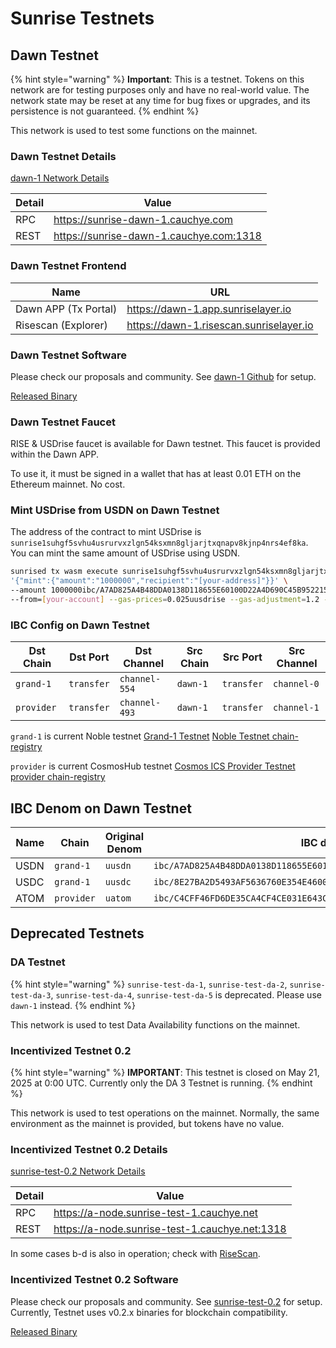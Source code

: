 # Sunrise Testnets

## Dawn Testnet

{% hint style="warning" %}
**Important**: This is a testnet. Tokens on this network are for testing purposes only and have no real-world value. The network state may be reset at any time for bug fixes or upgrades, and its persistence is not guaranteed.
{% endhint %}

This network is used to test some functions on the mainnet.

### Dawn Testnet Details

[dawn-1 Network Details](https://github.com/sunriselayer/network/tree/main/dawn-1)

| Detail | Value                                     |
| ------ | ----------------------------------------- |
| RPC    | <https://sunrise-dawn-1.cauchye.com>      |
| REST   | <https://sunrise-dawn-1.cauchye.com:1318> |

### Dawn Testnet Frontend

| Name                 | URL                                       |
| -------------------- | ----------------------------------------- |
| Dawn APP (Tx Portal) | <https://dawn-1.app.sunriselayer.io>      |
| Risescan (Explorer)  | <https://dawn-1.risescan.sunriselayer.io> |

### Dawn Testnet Software

Please check our proposals and community. See [dawn-1 Github](https://github.com/sunriselayer/network/tree/main/dawn-1) for setup.

[Released Binary](https://github.com/sunriselayer/sunrise/releases)

### Dawn Testnet Faucet

RISE & USDrise faucet is available for Dawn testnet.
This faucet is provided within the Dawn APP.

To use it, it must be signed in a wallet that has at least 0.01 ETH on the Ethereum mainnet. No cost.

### Mint USDrise from USDN on Dawn Testnet

The address of the contract to mint USDrise is `sunrise1suhgf5svhu4usrurvxzlgn54ksxmn8gljarjtxqnapv8kjnp4nrs4ef8ka`.
You can mint the same amount of USDrise using USDN.

```bash
sunrised tx wasm execute sunrise1suhgf5svhu4usrurvxzlgn54ksxmn8gljarjtxqnapv8kjnp4nrs4ef8ka \
'{"mint":{"amount":"1000000","recipient":"[your-address]"}}' \
--amount 1000000ibc/A7AD825A4B48DDA0138D118655E60100D22A4D690C45B95221520B58C9A64B63 \
--from=[your-account] --gas-prices=0.025uusdrise --gas-adjustment=1.2 --gas=auto -y
```

### IBC Config on Dawn Testnet

| Dst Chain  | Dst Port   | Dst Channel   | Src Chain | Src Port   | Src Channel |
| ---------- | ---------- | ------------- | --------- | ---------- | ----------- |
| `grand-1`  | `transfer` | `channel-554` | `dawn-1`  | `transfer` | `channel-0` |
| `provider` | `transfer` | `channel-493` | `dawn-1`  | `transfer` | `channel-1` |

`grand-1` is current Noble testnet [Grand-1 Testnet](https://www.noble.xyz/dev-hub)
[Noble Testnet chain-registry](https://github.com/cosmos/chain-registry/tree/master/testnets/nobletestnet)

`provider` is current CosmosHub testnet [Cosmos ICS Provider Testnet](https://hub.cosmos.network/main/hub-tutorials/join-testnet)
[provider chain-registry](https://github.com/cosmos/chain-registry/tree/master/testnets/cosmosicsprovidertestnet)

## IBC Denom on Dawn Testnet

| Name | Chain      | Original Denom | IBC denom                                                              |
| ---- | ---------- | -------------- | ---------------------------------------------------------------------- |
| USDN | `grand-1`  | `uusdn`        | `ibc/A7AD825A4B48DDA0138D118655E60100D22A4D690C45B95221520B58C9A64B63` |
| USDC | `grand-1`  | `uusdc`        | `ibc/8E27BA2D5493AF5636760E354E46004562C46AB7EC0CC4C1CA14E9E20E2545B5` |
| ATOM | `provider` | `uatom`        | `ibc/C4CFF46FD6DE35CA4CF4CE031E643C8FDC9BA4B99AE598E9B0ED98FE3A2319F9` |

## Deprecated Testnets

### DA Testnet

{% hint style="warning" %}
`sunrise-test-da-1`, `sunrise-test-da-2`, `sunrise-test-da-3`, `sunrise-test-da-4`, `sunrise-test-da-5` is deprecated. Please use `dawn-1` instead.
{% endhint %}

This network is used to test Data Availability functions on the mainnet.

### Incentivized Testnet 0.2

{% hint style="warning" %}
**IMPORTANT**: This testnet is closed on May 21, 2025 at 0:00 UTC.
Currently only the DA 3 Testnet is running.
{% endhint %}

This network is used to test operations on the mainnet. Normally, the same environment as the mainnet is provided, but tokens have no value.

### Incentivized Testnet 0.2 Details

[sunrise-test-0.2 Network Details](https://github.com/sunriselayer/network/tree/main/sunrise-test-0.2)

| Detail | Value                                            |
| ------ | ------------------------------------------------ |
| RPC    | <https://a-node.sunrise-test-1.cauchye.net>      |
| REST   | <https://a-node.sunrise-test-1.cauchye.net:1318> |

In some cases b-d is also in operation; check with [RiseScan](https://testnet.risescan.sunriselayer.io/).

### Incentivized Testnet 0.2 Software

Please check our proposals and community. See [sunrise-test-0.2](https://github.com/sunriselayer/network/tree/main/sunrise-test-0.2) for setup.
Currently, Testnet uses v0.2.x binaries for blockchain compatibility.

[Released Binary](https://github.com/sunriselayer/sunrise/releases)
